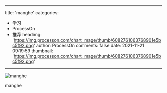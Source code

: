 
---
title: 'manghe'
categories: 
 - 学习
 - ProcessOn
 - 推荐
headimg: 'https://img.processon.com/chart_image/thumb/6082761063768901e5bc5f92.png'
author: ProcessOn
comments: false
date: 2021-11-21 09:19:59
thumbnail: 'https://img.processon.com/chart_image/thumb/6082761063768901e5bc5f92.png'
---

<div>   
<img class="thumb" alt="manghe" src="https://img.processon.com/chart_image/thumb/6082761063768901e5bc5f92.png" referrerpolicy="no-referrer">
<p>manghe</p>  
</div>
            